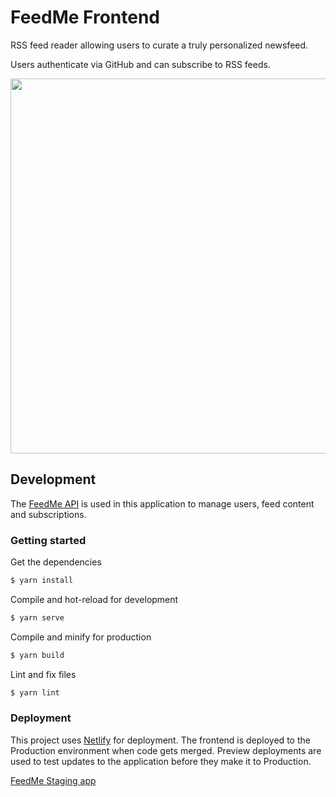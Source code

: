 # FeedMe Frontend

RSS feed reader allowing users to curate a truly personalized newsfeed.

Users authenticate via GitHub and can subscribe to RSS feeds. 

<img src="demo.gif" width="600"></img>

## Development

The [FeedMe API](https://github.com/sean-beard/feed-me-api) is used in this application to manage users, feed content and subscriptions.

### Getting started

Get the dependencies

```bash
$ yarn install
```

Compile and hot-reload for development

```bash
$ yarn serve
```

Compile and minify for production

```bash
$ yarn build
```

Lint and fix files

```bash
$ yarn lint
```

### Deployment

This project uses [Netlify](https://www.netlify.com/) for deployment. The frontend is deployed to the Production environment when code gets merged. Preview deployments are used to test updates to the application before they make it to Production.

[FeedMe Staging app](https://feed-me-staging.netlify.app/)